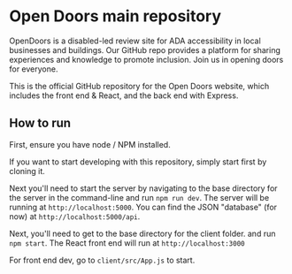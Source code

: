 
# Open Doors main repository

OpenDoors is a disabled-led review site for ADA accessibility in local businesses and buildings. Our GitHub repo provides a platform for sharing experiences and knowledge to promote inclusion. Join us in opening doors for everyone.

This is the official GitHub repository for the Open Doors website, which includes the front end & React, and the back end with Express. 

## How to run

First, ensure you have node / NPM installed.

If you want to start developing with this repository, simply start first by cloning it. 

Next you'll need to start the server by navigating to the base directory for the server in the command-line and run `npm run dev`. The server will be running at `http://localhost:5000`. You can find the JSON "database" (for now) at `http://localhost:5000/api`. 

Next, you'll need to get to the base directory for the client folder. and run `npm start`.  The React front end will run at `http://localhost:3000`

For front end dev, go to `client/src/App.js` to start.
